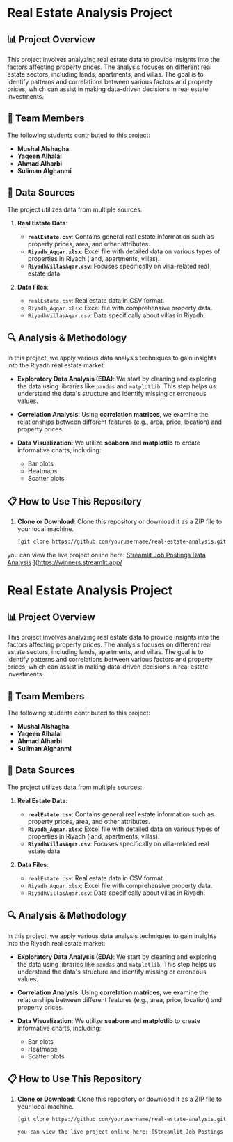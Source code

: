 # Real Estate Analysis Project

## 📊 Project Overview
This project involves analyzing real estate data to provide insights into the factors affecting property prices. The analysis focuses on different real estate sectors, including lands, apartments, and villas. The goal is to identify patterns and correlations between various factors and property prices, which can assist in making data-driven decisions in real estate investments.

## 👥 Team Members
The following students contributed to this project:
- **Mushal Alshagha**
- **Yaqeen Alhalal**
- **Ahmad Alharbi**
- **Suliman Alghanmi**

## 📂 Data Sources
The project utilizes data from multiple sources:

1. **Real Estate Data**:
    - **`realEstate.csv`**: Contains general real estate information such as property prices, area, and other attributes.
    - **`Riyadh_Aqqar.xlsx`**: Excel file with detailed data on various types of properties in Riyadh (land, apartments, villas).
    - **`RiyadhVillasAqar.csv`**: Focuses specifically on villa-related real estate data.

2. **Data Files**:
    - `realEstate.csv`: Real estate data in CSV format.
    - `Riyadh_Aqqar.xlsx`: Excel file with comprehensive property data.
    - `RiyadhVillasAqar.csv`: Data specifically about villas in Riyadh.

## 🔍 Analysis & Methodology
In this project, we apply various data analysis techniques to gain insights into the Riyadh real estate market:

- **Exploratory Data Analysis (EDA)**: We start by cleaning and exploring the data using libraries like `pandas` and `matplotlib`. This step helps us understand the data's structure and identify missing or erroneous values.
  
- **Correlation Analysis**: Using **correlation matrices**, we examine the relationships between different features (e.g., area, price, location) and property prices.
  
- **Data Visualization**: We utilize **seaborn** and **matplotlib** to create informative charts, including:
  - Bar plots
  - Heatmaps
  - Scatter plots



## 📋 How to Use This Repository

1. **Clone or Download**: Clone this repository or download it as a ZIP file to your local machine.

   ```bash
   [git clone https://github.com/yourusername/real-estate-analysis.git](https://github.com/sulimancoder/Usecase-6-Project-3.git)

  you can view the live project online here: [Streamlit Job Postings Data Analysis](https://winners.streamlit.app/)
](https://winners.streamlit.app/


# Real Estate Analysis Project

## 📊 Project Overview
This project involves analyzing real estate data to provide insights into the factors affecting property prices. The analysis focuses on different real estate sectors, including lands, apartments, and villas. The goal is to identify patterns and correlations between various factors and property prices, which can assist in making data-driven decisions in real estate investments.

## 👥 Team Members
The following students contributed to this project:
- **Mushal Alshagha**
- **Yaqeen Alhalal**
- **Ahmad Alharbi**
- **Suliman Alghanmi**

## 📂 Data Sources
The project utilizes data from multiple sources:

1. **Real Estate Data**:
    - **`realEstate.csv`**: Contains general real estate information such as property prices, area, and other attributes.
    - **`Riyadh_Aqqar.xlsx`**: Excel file with detailed data on various types of properties in Riyadh (land, apartments, villas).
    - **`RiyadhVillasAqar.csv`**: Focuses specifically on villa-related real estate data.

2. **Data Files**:
    - `realEstate.csv`: Real estate data in CSV format.
    - `Riyadh_Aqqar.xlsx`: Excel file with comprehensive property data.
    - `RiyadhVillasAqar.csv`: Data specifically about villas in Riyadh.

## 🔍 Analysis & Methodology
In this project, we apply various data analysis techniques to gain insights into the Riyadh real estate market:

- **Exploratory Data Analysis (EDA)**: We start by cleaning and exploring the data using libraries like `pandas` and `matplotlib`. This step helps us understand the data's structure and identify missing or erroneous values.
  
- **Correlation Analysis**: Using **correlation matrices**, we examine the relationships between different features (e.g., area, price, location) and property prices.
  
- **Data Visualization**: We utilize **seaborn** and **matplotlib** to create informative charts, including:
  - Bar plots
  - Heatmaps
  - Scatter plots



## 📋 How to Use This Repository

1. **Clone or Download**: Clone this repository or download it as a ZIP file to your local machine.

   ```bash
   [git clone https://github.com/yourusername/real-estate-analysis.git](https://github.com/sulimancoder/Usecase-6-Project-3.git))

   you can view the live project online here: [Streamlit Job Postings Data Analysis]([https://usecase-5mushal.streamlit.app/#4d75a39d](https://winners.streamlit.app/))

